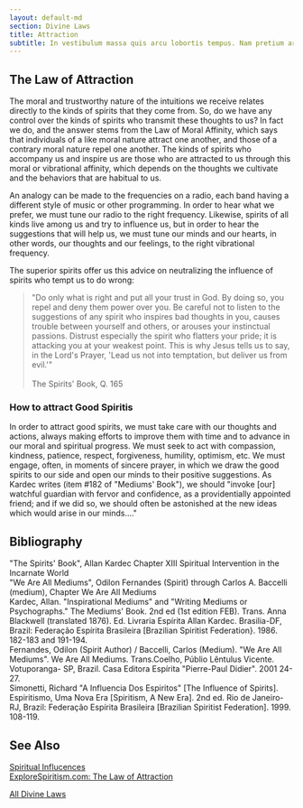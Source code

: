 ```yaml
---
layout: default-md
section: Divine Laws
title: Attraction
subtitle: In vestibulum massa quis arcu lobortis tempus. Nam pretium arcu in odio vulputate luctus.
---
```


## The Law of Attraction
The moral and trustworthy nature of the intuitions we receive relates directly to the kinds of spirits that they come from. So, do we have any control over the kinds of spirits who transmit these thoughts to us?  In fact we do, and the answer stems from the Law of Moral Affinity, which says that individuals of a like moral nature attract one another, and those of a contrary moral nature repel one another. The kinds of spirits who accompany us and inspire us are those who are attracted to us through this moral or vibrational affinity, which depends on the thoughts we cultivate and the behaviors that are habitual to us. 

An analogy can be made to the frequencies on a radio, each band having a different style of music or other programming.  In order to hear what we prefer, we must tune our radio to the right frequency.   Likewise, spirits of all kinds live among us and try to influence us, but in order to hear the suggestions that will help  us, we must tune our minds and our hearts, in other words, our thoughts and our feelings, to the right vibrational frequency.

The superior spirits offer us this advice on neutralizing the influence of spirits who tempt us to do wrong: 
> "Do only what is right and put all your trust in God.  By doing so, you repel and deny them power over you.  Be careful not to listen to the suggestions of any spirit who inspires bad thoughts in you, causes trouble between yourself and others, or arouses your instinctual passions.  Distrust especially the spirit who flatters your pride; it is attacking you at your weakest point.  This is why Jesus tells us to say, in the Lord's Prayer, 'Lead us not into temptation, but deliver us from evil.'"<br><br>
> The Spirits' Book, Q. 165

### How to attract Good Spiritis
In order to attract good spirits, we must take care with our thoughts and actions, always making efforts to improve them with time and to advance in our moral and spiritual progress.  We must seek to act with compassion, kindness, patience, respect, forgiveness, humility, optimism, etc.  We must engage, often, in moments of sincere prayer, in which we draw the good spirits to our side and open our minds to their positive suggestions. As Kardec writes (item #182 of "Mediums' Book"), we should "invoke [our] watchful guardian with fervor and confidence, as a providentially appointed friend; and if we did so, we should often be astonished at the new ideas which would arise in our minds...."

## Bibliography
"The Spirits' Book", Allan Kardec   Chapter XIII Spiritual Intervention in the Incarnate World  
"We Are All Mediums", Odilon Fernandes (Spirit) through Carlos A. Baccelli (medium), Chapter We Are All Mediums  
Kardec, Allan. "Inspirational Mediums" and "Writing Mediums or Psychographs." The Mediums' Book. 2nd ed (1st edition FEB). Trans. Anna Blackwell (translated 1876). Ed. Livraria Espírita Allan Kardec. Brasilia-DF, Brazil:  Federação Espírita Brasileira [Brazilian Spiritist Federation}. 1986. 182-183 and 191-194.  
Fernandes, Odilon (Spirit Author) / Baccelli, Carlos (Medium). "We Are All Mediums". We Are All Mediums.  Trans.Coelho, Públio Lêntulus Vicente. Votuporanga- SP, Brazil. Casa Editora Espírita "Pierre-Paul Didier". 2001 24-27.   
Simonetti, Richard "A Influencia Dos Espiritos" [The Influence of Spirits]. Espiritismo, Uma Nova Era [Spiritism, A New Era]. 2nd ed. Rio de Janeiro-RJ, Brazil: Federação Espírita Brasileira [Brazilian Spiritist Federation]. 1999. 108-119.  

## See Also
[Spiritual Influcences](/spiritism/mediumship/spiritual-influences)  
[ExploreSpiritism.com: The Law of Attraction](//www.explorespiritism.com/Science_Mediumship_We're%20All_Law%20of%20Attraction.htm)  


<a href="/divine-laws" class="button special">All Divine Laws</a>

